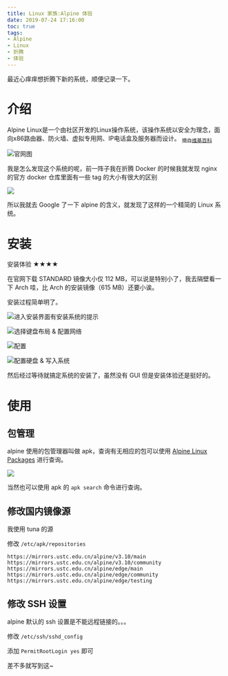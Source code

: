 ```yaml
---
title: Linux 家族:Alpine 体验
date: 2019-07-24 17:16:00
toc: true
tags:
- Alpine
- Linux
- 折腾
- 体验
---
```


最近心痒痒想折腾下新的系统，顺便记录一下。<!--more-->

# 介绍

Alpine Linux是一个由社区开发的Linux操作系统，该操作系统以安全为理念，面向x86路由器、防火墙、虚拟专用网、IP电话盒及服务器而设计。
<sub>摘自[维基百科](https://zh.wikipedia.org/wiki/Alpine_Linux)</sub>

![官网图](https://cdn.lvcshu.workers.dev/img/20190724001.jpg)

我是怎么发现这个系统的呢，前一阵子我在折腾 Docker 的时候我就发现 nginx 的官方 docker 仓库里面有一些 tag 的大小有很大的区别

![](https://cdn.lvcshu.workers.dev/img/20190724002.jpg)

所以我就去 Google 了一下 alpine 的含义，就发现了这样的一个精简的 Linux 系统。

# 安装

安装体验 ★★★★

在官网下载 STANDARD 镜像大小仅 112 MB，可以说是特别小了，我去隔壁看一下 Arch 哇，比 Arch 的安装镜像（615 MB）还要小诶。

安装过程简单明了。

![进入安装界面有安装系统的提示](https://cdn.lvcshu.workers.dev/img/20190724003.jpg)

![选择键盘布局 & 配置网络](https://cdn.lvcshu.workers.dev/img/20190724004.jpg)

![配置](https://cdn.lvcshu.workers.dev/img/20190724005.jpg)

![配置硬盘 & 写入系统](https://cdn.lvcshu.workers.dev/img/20190724006.jpg)

然后经过等待就搞定系统的安装了，虽然没有 GUI 但是安装体验还是挺好的。

# 使用

## 包管理

alpine 使用的包管理器叫做 apk，查询有无相应的包可以使用 [Alpine Linux Packages](https://pkgs.alpinelinux.org/packages) 进行查询。

![](https://cdn.lvcshu.workers.dev/img/20190724007.jpg)

当然也可以使用 apk 的 `apk search` 命令进行查询。

## 修改国内镜像源

我使用 tuna 的源

修改 `/etc/apk/repositories`

```
https://mirrors.ustc.edu.cn/alpine/v3.10/main
https://mirrors.ustc.edu.cn/alpine/v3.10/community
https://mirrors.ustc.edu.cn/alpine/edge/main
https://mirrors.ustc.edu.cn/alpine/edge/community
https://mirrors.ustc.edu.cn/alpine/edge/testing
```

## 修改 SSH 设置

alpine 默认的 ssh 设置是不能远程链接的。。。

修改 `/etc/ssh/sshd_config`

添加 `PermitRootLogin yes` 即可

差不多就写到这~

